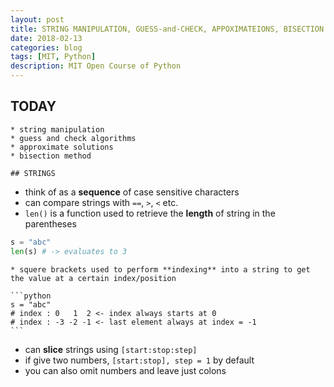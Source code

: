 ```yaml
---
layout: post
title: STRING MANIPULATION, GUESS-and-CHECK, APPOXIMATEIONS, BISECTION
date: 2018-02-13
categories: blog
tags: [MIT, Python]
description: MIT Open Course of Python
---
```


## TODAY
~~~
* string manipulation 
* guess and check algorithms
* approximate solutions
* bisection method

## STRINGS
~~~
* think of as a **sequence** of case sensitive characters
* can compare strings with `==`, `>`, `<` etc.
* `len()` is a function used to retrieve the **length** of string in the parentheses

```python
s = "abc"
len(s) # -> evaluates to 3
```
~~~
* squere brackets used to perform **indexing** into a string to get the value at a certain index/position

```python
s = "abc"
# index : 0   1  2 <- index always starts at 0
# index : -3 -2 -1 <- last element always at index = -1
```
~~~
* can **slice** strings using `[start:stop:step]`
* if give two numbers, `[start:stop], step = 1` by default
* you can also omit numbers and leave just colons
